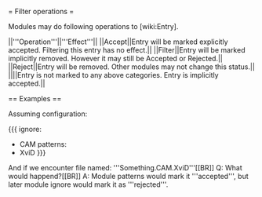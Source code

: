 = Filter operations =

Modules may do following operations to [wiki:Entry].

||'''Operation'''||'''Effect'''||
||Accept||Entry will be marked explicitly accepted. Filtering this entry has no effect.||
||Filter||Entry will be marked implicitly removed. However it may still be Accepted or Rejected.||
||Reject||Entry will be removed. Other modules may not change this status.||
||<none>||Entry is not marked to any above categories. Entry is implicitly accepted.||

== Examples ==

Assuming configuration:

{{{
ignore:
  - CAM
patterns:
  - XviD
}}}

And if we encounter file named: '''Something.CAM.XviD'''[[BR]]
Q: What would happend?[[BR]]
A: Module patterns would mark it '''accepted''', but later module ignore would mark it as '''rejected'''.
